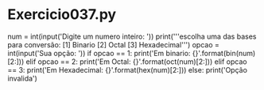# Exercicio037.py

num = int(input('Digite um numero inteiro: '))
print('''escolha uma das bases para conversão:
[1] Binario
[2] Octal
[3] Hexadecimal''')
opcao = int(input('Sua opção: '))
if opcao == 1:
    print('Em binario: {}'.format(bin(num)[2:]))
elif opcao == 2:
    print('Em Octal: {}'.format(oct(num)[2:]))
elif opcao == 3:
    print('Em Hexadecimal: {}'.format(hex(num)[2:]))
else:
    print('Opção invalida')

